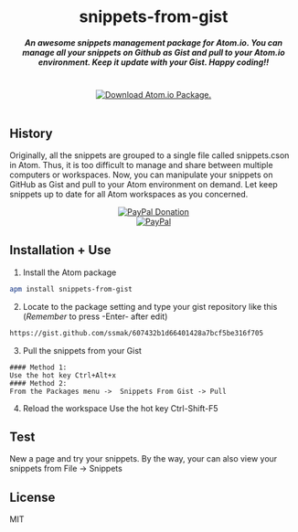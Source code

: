 <h1 align="center">snippets-from-gist</h1>

<h5 align="center">An awesome snippets management package for Atom.io. You can manage all your snippets on Github as Gist and pull to your Atom.io environment. Keep it update with your Gist. Happy coding!!
</h5>
<br />
<div align="center">
  <a href="https://atom.io/packages/snippets-from-gist">
    <img src="https://img.shields.io/apm/dm/vim-mode.svg" alt="Download Atom.io Package." />
  </a>
</div>
<br />

## History
Originally, all the snippets are grouped to a single file called snippets.cson in Atom. Thus, it is too difficult to manage and share between multiple computers or workspaces. Now, you can manipulate your snippets on GitHub as Gist and pull to your Atom environment on demand. Let keep snippets up to date for all Atom workspaces as you concerned.
<br />
<div align="center">
  <a href="https://paypal.me/ssmak">
    <img src="https://img.shields.io/badge/Donate-PayPal-green.svg" alt="PayPal Donation" />
  </a>
  <br />
  <a href="https://paypal.me/ssmak">
    <img src="https://www.paypalobjects.com/webstatic/mktg/logo/AM_mc_vs_dc_ae.jpg" alt="PayPal" />
  </a>
</div>

## Installation + Use
1. Install the Atom package
``` bash
apm install snippets-from-gist
```
2. Locate to the package setting and type your gist repository like this (*Remember* to press -Enter- after edit)
```bash
https://gist.github.com/ssmak/607432b1d66401428a7bcf5be316f705
```

3. Pull the snippets from your Gist
```
#### Method 1:
Use the hot key Ctrl+Alt+x
#### Method 2:
From the Packages menu ->  Snippets From Gist -> Pull
```

4. Reload the workspace
Use the hot key Ctrl-Shift-F5

## Test
New a page and try your snippets. By the way, your can also view your snippets from File -> Snippets

## License
MIT
